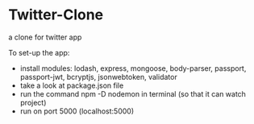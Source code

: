 # Twitter-Clone
a clone for twitter app

To set-up the app: 
* install modules: lodash, express, mongoose, body-parser, passport, passport-jwt, bcryptjs, jsonwebtoken, validator
* take a look at package.json file
* run the command npm -D nodemon in terminal (so that it can watch project)
* run on port 5000 (localhost:5000)
